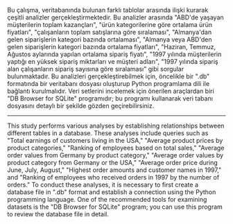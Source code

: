 Bu çalışma, veritabanında bulunan farklı tablolar arasında ilişki kurarak çeşitli analizler gerçekleştirmektedir. Bu analizler arasında "ABD'de yaşayan müşterilerin toplam kazançları", "ürün kategorilerine göre ortalama ürün fiyatları", "çalışanların toplam satışlarına göre sıralaması", "Almanya'dan gelen siparişlerin kategori bazında ortalaması", "Almanya veya ABD'den gelen siparişlerin kategori bazında ortalama fiyatları", "Haziran, Temmuz, Ağustos aylarında yapılan ortalama sipariş fiyatı", "1997 yılında müşterilerin yaptığı en yüksek sipariş miktarları ve müşteri adları", "1997 yılında sipariş alan çalışanların sipariş sayısına göre sıralaması" gibi sorgular bulunmaktadır. Bu analizleri gerçekleştirebilmek için, öncelikle bir ".db" formatında bir veritabanı dosyası oluşturup Python programlama dili ile bağlantı kurulmalıdır. Veri setlerini incelemek için önerilen araçlardan biri "DB Browser for SQLite" programıdır; bu programı kullanarak veri tabanı dosyasını detaylı bir şekilde gözden geçirebilirsiniz.

--------------------------------------------------

This study performs various analyses by establishing relationships between different tables in a database. These analyses include queries such as "Total earnings of customers living in the USA," "Average product prices by product categories," "Ranking of employees based on total sales," "Average order values from Germany by product category," "Average order values by product category from Germany or the USA," "Average order price during June, July, August," "Highest order amounts and customer names in 1997," and "Ranking of employees who received orders in 1997 by the number of orders." To conduct these analyses, it is necessary to first create a database file in ".db" format and establish a connection using the Python programming language. One of the recommended tools for examining datasets is the "DB Browser for SQLite" program; you can use this program to review the database file in detail.
